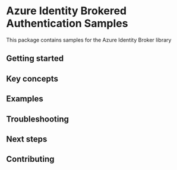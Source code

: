 # Azure Identity Brokered Authentication Samples

This package contains samples for the Azure Identity Broker library
## Getting started

## Key concepts

## Examples

## Troubleshooting

## Next steps

## Contributing
